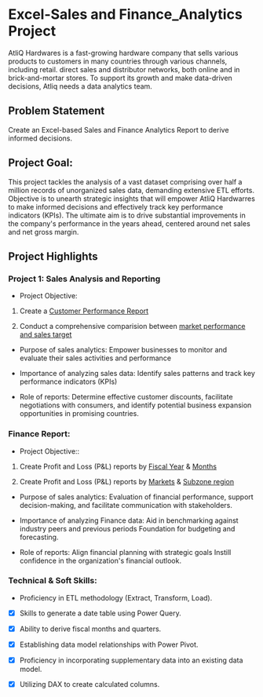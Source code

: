 # Excel-Sales and Finance_Analytics Project

AtliQ Hardwares is a fast-growing hardware company that sells various products to customers in many countries through various channels, including retail. direct sales and distributor networks, both online and in brick-and-mortar stores. To support its growth and make data-driven decisions, Atliq needs a data analytics team.

## Problem Statement

Create an Excel-based Sales and Finance Analytics Report to derive informed decisions.

## Project Goal:

This project tackles the analysis of a vast dataset comprising over half a million records of unorganized sales data, demanding extensive ETL efforts. Objective is to unearth strategic insights that will empower AtliQ Hardwarres to make informed decisions and effectively track key performance indicators (KPIs). The ultimate aim is to drive substantial improvements in the company's performance in the years ahead, centered around net sales and net gross margin.

## Project Highlights

### Project 1: Sales Analysis and Reporting

+ Project Objective:

1. Create a [Customer Performance Report](https://github.com/simipat/Excel-Sales-Analytics/blob/main/Customer%20Performance%20Report.pdf)

2. Conduct a comprehensive comparision between [market performance and sales target](https://github.com/simipat/Excel-Sales-Analytics/blob/main/Market%20Performance%20vs%20Target%20Report.pdf)

+ Purpose of sales analytics: Empower businesses to monitor and evaluate their sales activities and performance

+ Importance of analyzing sales data: Identify sales patterns and track key performance indicators (KPIs)

+ Role of reports: Determine effective customer discounts, facilitate negotiations with consumers, and identify potential business expansion opportunities in promising countries.

### Finance Report:

+ Project Objective::

1. Create Profit and Loss (P&L) reports by [Fiscal Year](https://github.com/simipat/Excel-Sales-Analytics/blob/main/P%20%26%20L%20Statement%20by%20Fiscal%20year.pdf) & [Months](https://github.com/simipat/Excel-Sales-Analytics/blob/main/P%20%26%20L%20Statement%20by%20Months.pdf)

2. Create Profit and Loss (P&L) reports by [Markets](https://github.com/simipat/Excel-Sales-Analytics/blob/main/P%20%26%20L%20Statement%20by%20Market.pdf) & [Subzone region](https://github.com/simipat/Excel-Sales-Analytics/blob/main/P%20%26%20L%20Statement%20by%20Subzone%20region.pdf)

+ Purpose of sales analytics: Evaluation of financial performance, support decision-making, and facilitate communication with stakeholders.

+ Importance of analyzing Finance data: Aid in benchmarking against industry peers and previous periods Foundation for budgeting and forecasting.

+ Role of reports: Align financial planning with strategic goals Instill confidence in the organization's financial outlook.

### Technical & Soft Skills:
- Proficiency in ETL methodology (Extract, Transform, Load).
- [x]	Skills to generate a date table using Power Query.
- [x]	Ability to derive fiscal months and quarters.
- [x]	Establishing data model relationships with Power Pivot.
- [x]	Proficiency in incorporating supplementary data into an existing data model.
- [x]	Utilizing DAX to create calculated columns.




